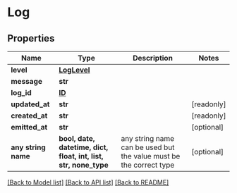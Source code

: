 # Log


## Properties
Name | Type | Description | Notes
------------ | ------------- | ------------- | -------------
**level** | [**LogLevel**](LogLevel.md) |  | 
**message** | **str** |  | 
**log_id** | [**ID**](ID.md) |  | 
**updated_at** | **str** |  | [readonly] 
**created_at** | **str** |  | [readonly] 
**emitted_at** | **str** |  | [optional] 
**any string name** | **bool, date, datetime, dict, float, int, list, str, none_type** | any string name can be used but the value must be the correct type | [optional]

[[Back to Model list]](../README.md#documentation-for-models) [[Back to API list]](../README.md#documentation-for-api-endpoints) [[Back to README]](../README.md)


